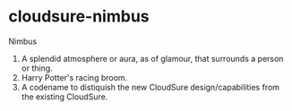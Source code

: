 # cloudsure-nimbus
Nimbus
1. A splendid atmosphere or aura, as of glamour, that surrounds a person or thing.
2. Harry Potter's racing broom.
3. A codename to distiquish the new CloudSure design/capabilities from the existing CloudSure.
